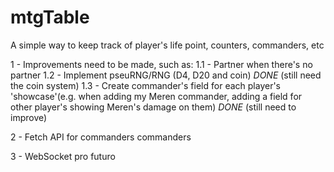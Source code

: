 # mtgTable

A simple way to keep track of player's life point, counters, commanders, etc

1 - Improvements need to be made, such as:
1.1 - Partner when there's no partner
1.2 - Implement pseuRNG/RNG (D4, D20 and coin) _DONE_ (still need the coin system)
1.3 - Create commander's field for each player's 'showcase'(e.g. when adding my Meren commander, adding a field for other player's showing Meren's damage on them) _DONE_ (still need to improve)

2 - Fetch API for commanders commanders

3 - WebSocket pro futuro
